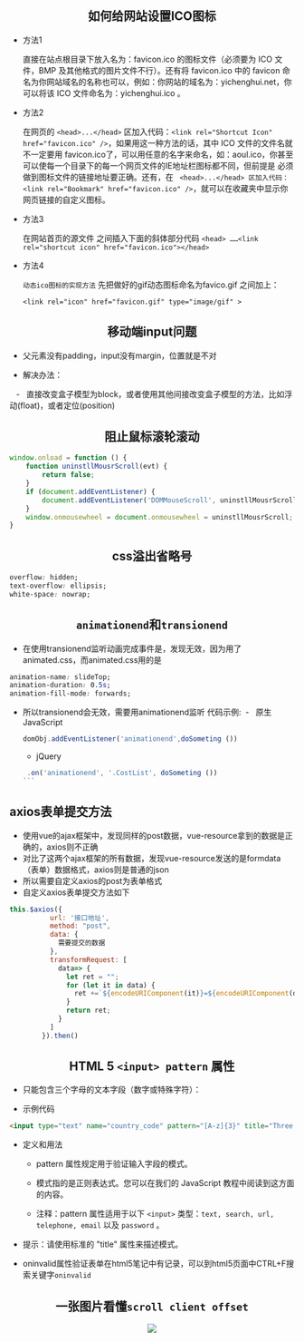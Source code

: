 ## <center> 如何给网站设置ICO图标

-  方法1

    直接在站点根目录下放入名为：favicon.ico 的图标文件（必须要为 ICO 文件，BMP 及其他格式的图片文件不行）。还有将 favicon.ico 中的 favicon 命名为你网站域名的名称也可以，例如：你网站的域名为：yichenghui.net，你可以将该 ICO 文件命名为：yichenghui.ico 。

-   方法2

       在网页的 ```<head>...</head>``` 区加入代码：```<link rel="Shortcut Icon" href="favicon.ico" />```，如果用这一种方法的话，其中 ICO 文件的文件名就不一定要用 favicon.ico了，可以用任意的名字来命名，如：aoul.ico，你甚至可以使每一个目录下的每一个网页文件的IE地址栏图标都不同，但前提是 必须做到图标文件的链接地址要正确。还有，在
       ``` <head>...</head> 区加入代码：<link rel="Bookmark" href="favicon.ico" />```，就可以在收藏夹中显示你网页链接的自定义图标。

-   方法3

    在网站首页的源文件<head> </head>之间插入下面的斜体部分代码
    ```<head> ……<link rel="shortcut icon" href="favicon.ico"></head>```

-   方法4

    `动态ico图标的实现方法`
    先把做好的gif动态图标命名为favico.gif <head></head>之间加上：
    ```
    <link rel="icon" href="favicon.gif" type="image/gif" >
    ```
## <center> 移动端input问题

-   父元素没有padding，input没有margin，位置就是不对

-   解决办法：

    -   直接改变盒子模型为block，或者使用其他间接改变盒子模型的方法，比如浮动(float)，或者定位(position)

## <center>  阻止鼠标滚轮滚动
```javascript
window.onload = function () {
    function uninstllMousrScroll(evt) {
        return false;
    }
    if (document.addEventListener) {
        document.addEventListener('DOMMouseScroll', uninstllMousrScroll, false);
    }  
    window.onmousewheel = document.onmousewheel = uninstllMousrScroll;
}    
```

## <center> css溢出省略号
```css
overflow: hidden;
text-overflow: ellipsis;
white-space: nowrap;
```

## <center> ```animationend```和```transionend```

-   在使用transionend监听动画完成事件是，发现无效，因为用了animated.css，而animated.css用的是
```css
animation-name: slideTop;
animation-duration: 0.5s;
animation-fill-mode: forwards;
```
-   所以transionend会无效，需要用animationend监听
    代码示例:
     -   原生JavaScript
    ```javascript
    domObj.addEventListener('animationend',doSometing ())
    ```
    
    -   jQuery
    ```javascript
     .on('animationend', '.CostList', doSometing ())
    ```   

## axios表单提交方法

-   使用vue的ajax框架中，发现同样的post数据，vue-resource拿到的数据是正确的，axios则不正确
-   对比了这两个ajax框架的所有数据，发现vue-resource发送的是formdata（表单）数据格式，axios则是普通的json
-   所以需要自定义axios的post为表单格式
-   自定义axios表单提交方法如下
```javascript
this.$axios({
          url: '接口地址',
          method: "post",
          data: {
            需要提交的数据
          },
          transformRequest: [
            data=> {
              let ret = "";
              for (let it in data) {
                ret +=`${encodeURIComponent(it)}=${encodeURIComponent(data[it])}&`
              }
              return ret;
            }
          ]
        }).then()
```        

## <center> HTML 5 ```<input> pattern``` 属性

-   只能包含三个字母的文本字段（数字或特殊字符）：

-   示例代码 
```html
<input type="text" name="country_code" pattern="[A-z]{3}" title="Three letter country code" />
```

-   定义和用法
    -   pattern 属性规定用于验证输入字段的模式。

    -   模式指的是正则表达式。您可以在我们的 JavaScript 教程中阅读到这方面的内容。

    -   注释：pattern 属性适用于以下 ```<input>``` 类型：```text, search, url, telephone, email``` 以及 ```password``` 。

-   提示：请使用标准的 "title" 属性来描述模式。

-   oninvalid属性验证表单在html5笔记中有记录，可以到html5页面中CTRL+F搜索关键字```oninvalid```

## <center> 一张图片看懂```scroll client offset```

<center> <img src='http://yichenghui.net/images/gitNote1.png'>
